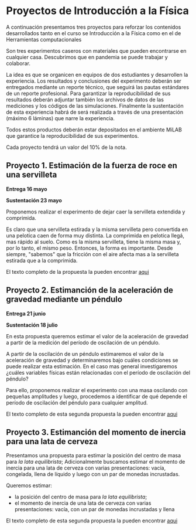 # Proyectos de Introducción a la Física
A continuación presentamos tres proyectos para reforzar los contenidos desarrollados tanto en el curso se Introducción a la Física como en el de Herramientas computacionales

Son tres experimentos caseros con materiales que pueden encontrarse en cualquier casa. Descubrimos que en pandemia se puede trabajar y colaborar.

La idea es que se organicen en equipos de dos estudiantes y desarrollen la experiencia.     Los resultados y conclusiones del experimento deberán ser entregados mediante un reporte técnico, que seguirá las pautas estándares de un reporte profesional. Para garantizar la reproducibilidad de sus resultados deberán adjuntar también los archivos de datos de las mediciones y los códigos de las simulaciones. Finalmente la sustentación de esta experiencia habrá de será realizada a través de una presentación (máximo 6 láminas) que narre la experiencia.

Todos estos productos deberán estar depositados en el ambiente MiLAB que garantice la reproducibilidad de sus experimentos.  

Cada proyecto tendrá un valor del 10% de la nota.

## Proyecto 1. Estimación de la fuerza de roce en una servilleta
**Entrega 16 mayo**

**Sustentación 23 mayo**

Proponemos realizar el experimento de dejar caer la servilleta extendida y comprimida.

Es claro que una servilleta estirada y la misma servilleta pero convertida en una pelotica caen de forma muy distinta. La comprimida en pelotica llegá, mas rápido al suelo. Como es la misma servilleta, tiene la misma masa y, por lo tanto, el mismo peso. Entonces, la forma es importante. Desde siempre, "sabemos" que la fricción con el aire afecta mas a la servilleta estirada que a la comprimida.

El texto completo de la propuesta la pueden encontrar [aqui](https://www.overleaf.com/read/tqxvvkwjbzfw)

## Proyecto 2. Estimanción de la aceleración de gravedad mediante  un péndulo
**Entrega 21 junio**

**Sustentación 18 julio**

En esta propuesta queremos estimar el valor de la aceleración de gravedad a partir de la medición del período de oscilación de un péndulo.  

A partir de la oscilación de un péndulo estimaremos el valor de la aceleración de gravedad y determinaremos bajo cuáles condiciones se puede realizar esta estimación.  En el caso mas general investigaremos ¿cuáles variables físicas están relacionadas con el período de oscilación del péndulo?

Para ello, proponemos realizar el experimento con una masa oscilando con pequeñas amplitudes y luego, procedemos a identificar de qué depende el período de oscilación del péndulo para cualquier amplitud.  

El texto completo de esta segunda propuesta la pueden encontrar [aqui](https://www.overleaf.com/read/kpztdppzwjbv)

## Proyecto 3. Estimanción del momento de inercia para una lata de cerveza
Presentamos una propuesta para estimar la posición del centro de masa para *la lata equilibrista*; Adicionalmente buscamos estimar el momento de inercia para una lata de cerveza con varias presentaciones: vacía, congelada, llena de líquido y luego con un par de monedas incrustadas.

Queremos estimar:
  + la posición del centro de masa para *la lata equilibrista*;
  + el momento de inercia de una lata de cerveza con varias presentaciones: vacía, con un par de monedas incrustadas y llena

El texto completo de esta segunda propuesta la pueden encontrar [aqui](https://www.overleaf.com/read/sqbsmmnnbvdn)
